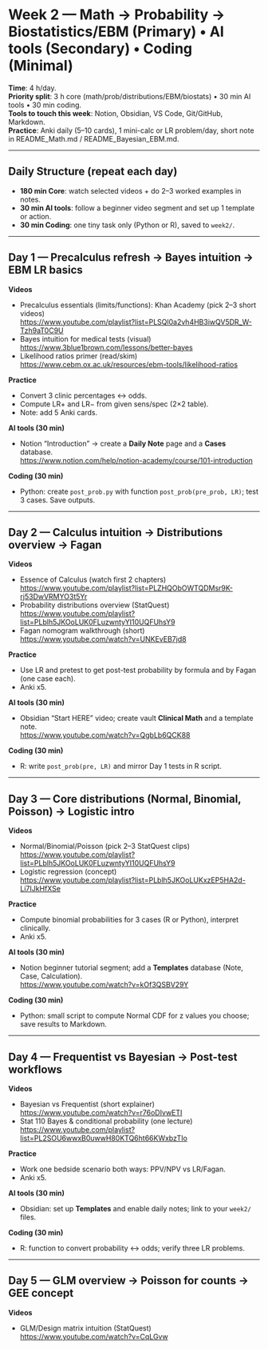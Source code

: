 # Week 2 — Math → Probability → Biostatistics/EBM (Primary) • AI tools (Secondary) • Coding (Minimal)
**Time**: 4 h/day.  
**Priority split**: 3 h core (math/prob/distributions/EBM/biostats) • 30 min AI tools • 30 min coding.  
**Tools to touch this week**: Notion, Obsidian, VS Code, Git/GitHub, Markdown.  
**Practice**: Anki daily (5–10 cards), 1 mini-calc or LR problem/day, short note in README_Math.md / README_Bayesian_EBM.md.

---

## Daily Structure (repeat each day)
- **180 min Core**: watch selected videos + do 2–3 worked examples in notes.
- **30 min AI tools**: follow a beginner video segment and set up 1 template or action.
- **30 min Coding**: one tiny task only (Python or R), saved to `week2/`.

---

## Day 1 — Precalculus refresh → Bayes intuition → EBM LR basics
**Videos**
- Precalculus essentials (limits/functions): Khan Academy (pick 2–3 short videos)  
  https://www.youtube.com/playlist?list=PLSQl0a2vh4HB3iwQV5DR_W-Tzh9aT0C9U
- Bayes intuition for medical tests (visual)  
  https://www.3blue1brown.com/lessons/better-bayes
- Likelihood ratios primer (read/skim)  
  https://www.cebm.ox.ac.uk/resources/ebm-tools/likelihood-ratios

**Practice**
- Convert 3 clinic percentages ↔ odds.  
- Compute LR+ and LR− from given sens/spec (2×2 table).  
- Note: add 5 Anki cards.

**AI tools (30 min)**  
- Notion “Introduction” → create a **Daily Note** page and a **Cases** database.  
  https://www.notion.com/help/notion-academy/course/101-introduction

**Coding (30 min)**  
- Python: create `post_prob.py` with function `post_prob(pre_prob, LR)`; test 3 cases. Save outputs.

---

## Day 2 — Calculus intuition → Distributions overview → Fagan
**Videos**
- Essence of Calculus (watch first 2 chapters)  
  https://www.youtube.com/playlist?list=PLZHQObOWTQDMsr9K-rj53DwVRMYO3t5Yr
- Probability distributions overview (StatQuest)  
  https://www.youtube.com/playlist?list=PLblh5JKOoLUK0FLuzwntyYI10UQFUhsY9
- Fagan nomogram walkthrough (short)  
  https://www.youtube.com/watch?v=UNKEvEB7jd8

**Practice**
- Use LR and pretest to get post-test probability by formula and by Fagan (one case each).  
- Anki x5.

**AI tools (30 min)**  
- Obsidian “Start HERE” video; create vault **Clinical Math** and a template note.  
  https://www.youtube.com/watch?v=QgbLb6QCK88

**Coding (30 min)**  
- R: write `post_prob(pre, LR)` and mirror Day 1 tests in R script.

---

## Day 3 — Core distributions (Normal, Binomial, Poisson) → Logistic intro
**Videos**
- Normal/Binomial/Poisson (pick 2–3 StatQuest clips)  
  https://www.youtube.com/playlist?list=PLblh5JKOoLUK0FLuzwntyYI10UQFUhsY9
- Logistic regression (concept)  
  https://www.youtube.com/playlist?list=PLblh5JKOoLUKxzEP5HA2d-Li7IJkHfXSe

**Practice**
- Compute binomial probabilities for 3 cases (R or Python), interpret clinically.  
- Anki x5.

**AI tools (30 min)**  
- Notion beginner tutorial segment; add a **Templates** database (Note, Case, Calculation).  
  https://www.youtube.com/watch?v=kOf3QSBV29Y

**Coding (30 min)**  
- Python: small script to compute Normal CDF for z values you choose; save results to Markdown.

---

## Day 4 — Frequentist vs Bayesian → Post-test workflows
**Videos**
- Bayesian vs Frequentist (short explainer)  
  https://www.youtube.com/watch?v=r76oDIvwETI
- Stat 110 Bayes & conditional probability (one lecture)  
  https://www.youtube.com/playlist?list=PL2SOU6wwxB0uwwH80KTQ6ht66KWxbzTIo

**Practice**
- Work one bedside scenario both ways: PPV/NPV vs LR/Fagan.  
- Anki x5.

**AI tools (30 min)**  
- Obsidian: set up **Templates** and enable daily notes; link to your `week2/` files.

**Coding (30 min)**  
- R: function to convert probability ↔ odds; verify three LR problems.

---

## Day 5 — GLM overview → Poisson for counts → GEE concept
**Videos**
- GLM/Design matrix intuition (StatQuest)  
  https://www.youtube.com/watch?v=CqLGvw
